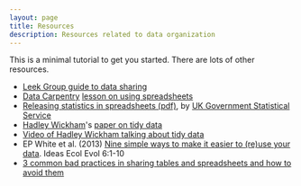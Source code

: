 ```yaml
---
layout: page
title: Resources
description: Resources related to data organization
---
```


This is a minimal tutorial to get you started. There are lots of
other resources.

- [Leek Group guide to data sharing](https://github.com/jtleek/datasharing)
- [Data Carpentry](http://datacarpentry.org/) [lesson on using spreadsheets](https://github.com/datacarpentry/excel-ecology)
- [Releasing statistics in spreadsheets (pdf)](https://gss.civilservice.gov.uk/wp-content/uploads/2012/12/Releasing-statistics-in-spreadsheets-Good-practice-guidance.pdf),
  by [UK Government Statistical Service](https://gss.civilservice.gov.uk/)
- [Hadley Wickham](http://had.co.nz/)'s [paper on tidy data](http://www.jstatsoft.org/v59/i10/paper)
- [Video of Hadley Wickham talking about tidy data](http://vimeo.com/33727555)
- EP White et al. (2013)
  [Nine simple ways to make it easier to (re)use your data](http://library.queensu.ca/ojs/index.php/IEE/article/view/4608/4898).
  Ideas Ecol Evol 6:1-10
- [3 common bad practices in sharing tables and spreadsheets and how to avoid them](http://luisdva.github.io/pls-don't-do-this/)
